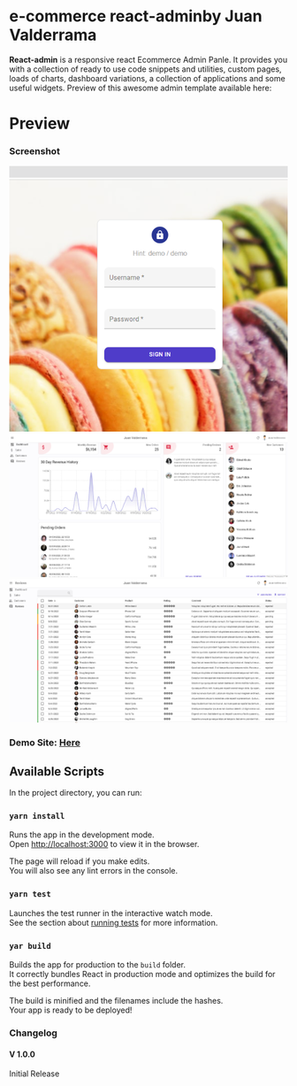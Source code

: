 # e-commerce react-adminby Juan Valderrama
**React-admin** is a responsive react Ecommerce Admin Panle. It provides you with a collection of ready to use code snippets and utilities, custom pages, loads of charts, dashboard variations, a collection of applications and some useful widgets. Preview of this awesome admin template available here: 

# Preview

### Screenshot

![plot1](https://github.com/jvjsfun/react-admin-ecommerce/blob/master/login.PNG)
![plot2](https://github.com/jvjsfun/react-admin-ecommerce/blob/master/dashboard.PNG)
![plot3](https://github.com/jvjsfun/react-admin-ecommerce/blob/master/review.PNG)

### Demo Site: [Here](http://69.10.40.106:3000/)

## Available Scripts

In the project directory, you can run:

### `yarn install`

Runs the app in the development mode.<br />
Open [http://localhost:3000](http://localhost:3000) to view it in the browser.

The page will reload if you make edits.<br />
You will also see any lint errors in the console.

### `yarn test`

Launches the test runner in the interactive watch mode.<br />
See the section about [running tests](https://facebook.github.io/create-react-app/docs/running-tests) for more information.

### `yar build`

Builds the app for production to the `build` folder.<br />
It correctly bundles React in production mode and optimizes the build for the best performance.

The build is minified and the filenames include the hashes.<br />
Your app is ready to be deployed!

### Changelog
#### V 1.0.0
Initial Release
